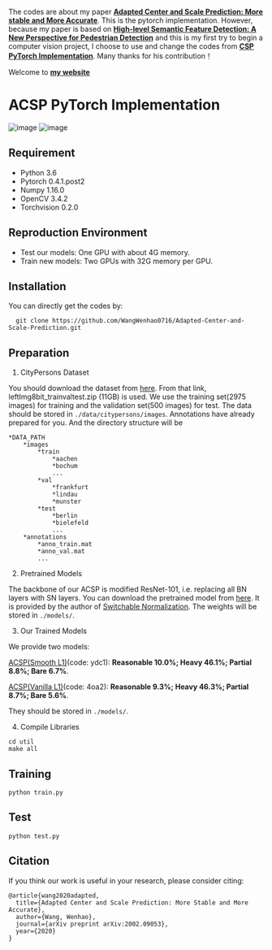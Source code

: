 The codes are about my paper [**Adapted Center and Scale Prediction: More stable and More Accurate**](<https://arxiv.org/abs/2002.09053>). This is the pytorch implementation. However, because my paper is based on [**High-level Semantic Feature Detection: A New Perspective for Pedestrian Detection**](<https://arxiv.org/abs/1904.02948>) and this is my first try to begin a computer vision project, I choose to use and change the codes from [**CSP PyTorch Implementation**](<https://github.com/lw396285v/CSP-pedestrian-detection-in-pytorch>). Many thanks for his contribution！

Welcome to [**my website**](<https://wenhaowang.org>)

# ACSP PyTorch Implementation
![image](https://github.com/WangWenhao0716/pictures/blob/master/SOTA.png)
![image](https://github.com/WangWenhao0716/pictures/blob/master/4.png)

## Requirement
* Python 3.6
* Pytorch 0.4.1.post2
* Numpy 1.16.0
* OpenCV 3.4.2
* Torchvision 0.2.0

## Reproduction Environment
* Test our models: One GPU with about 4G memory.
* Train new models: Two GPUs with 32G memory per GPU.

## Installation
You can directly get the codes by:
```
  git clone https://github.com/WangWenhao0716/Adapted-Center-and-Scale-Prediction.git
```

## Preparation
1. CityPersons Dataset

You should download the dataset from [here](https://www.cityscapes-dataset.com/downloads/). From that link, leftImg8bit_trainvaltest.zip (11GB) is used. We use the training set(2975 images) for training and the validation set(500 images) for test. The data should be stored in `./data/citypersons/images`. Annotations have already prepared for you. And the directory structure will be 
```
*DATA_PATH
	*images
		*train
			*aachen
			*bochum
			...
		*val
			*frankfurt
			*lindau
			*munster
		*test
			*berlin
			*bielefeld
			...
	*annotations
		*anno_train.mat
		*anno_val.mat
		...
```


2. Pretrained Models

The backbone of our ACSP is modified ResNet-101, i.e. replacing all BN layers with SN layers. You can download the pretrained model from [here](https://pan.baidu.com/s/1rK-ukAjEIPql2ECi38hRbQ). It is provided by the author of [Switchable Normalization](https://github.com/switchablenorms/Switchable-Normalization). The weights will be stored in `./models/`.

3. Our Trained Models

We provide two models:

[ACSP(Smooth L1)](https://pan.baidu.com/s/1p2IF7nI6dOhpmSvXLFsxlA)(code: ydc1): **Reasonable 10.0%; Heavy 46.1%; Partial 8.8%; Bare 6.7%**.

[ACSP(Vanilla L1)](https://pan.baidu.com/s/1zZP3brc1FvMrcmPo7Fx-Tg)(code: 4oa2): **Reasonable 9.3%; Heavy 46.3%; Partial 8.7%; Bare 5.6%**.

They should be stored in `./models/`.

4. Compile Libraries
```
cd util
make all
```


## Training

`python train.py`

## Test

`python test.py`


## Citation
If you think our work is useful in your research, please consider citing:
```
@article{wang2020adapted,
  title={Adapted Center and Scale Prediction: More Stable and More Accurate},
  author={Wang, Wenhao},
  journal={arXiv preprint arXiv:2002.09053},
  year={2020}
}
```
